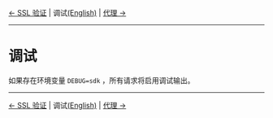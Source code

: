 [← SSL 验证](1-Verify-CN.md) | 调试[(English)](2-Debug-EN.md) | [代理 →](3-Proxy-CN.md)
***

# 调试
如果存在环境变量 `DEBUG=sdk` ，所有请求将启用调试输出。

***
[← SSL 验证](1-Verify-CN.md) | 调试[(English)](2-Debug-EN.md) | [代理 →](3-Proxy-CN.md)
